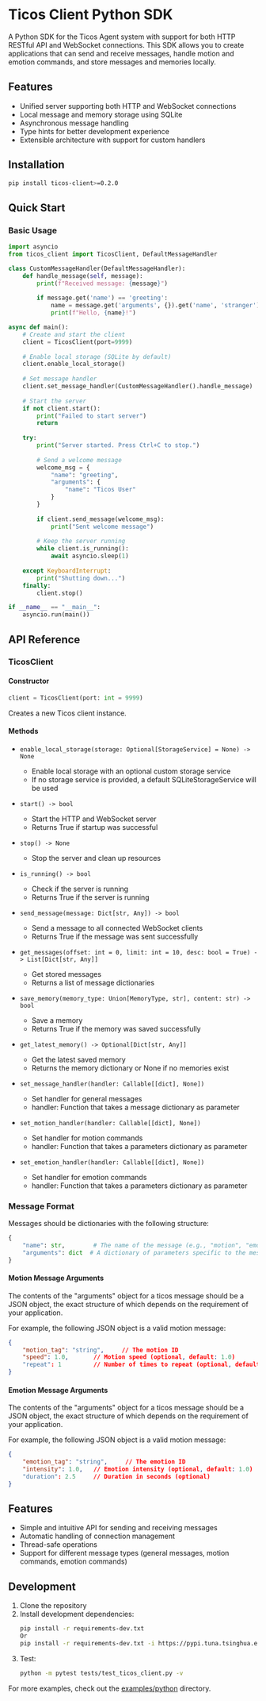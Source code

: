 # Ticos Client Python SDK

A Python SDK for the Ticos Agent system with support for both HTTP RESTful API and WebSocket connections. This SDK allows you to create applications that can send and receive messages, handle motion and emotion commands, and store messages and memories locally.

## Features

- Unified server supporting both HTTP and WebSocket connections
- Local message and memory storage using SQLite
- Asynchronous message handling
- Type hints for better development experience
- Extensible architecture with support for custom handlers

## Installation

```bash
pip install ticos-client>=0.2.0
```

## Quick Start

### Basic Usage

```python
import asyncio
from ticos_client import TicosClient, DefaultMessageHandler

class CustomMessageHandler(DefaultMessageHandler):
    def handle_message(self, message):
        print(f"Received message: {message}")
        
        if message.get('name') == 'greeting':
            name = message.get('arguments', {}).get('name', 'stranger')
            print(f"Hello, {name}!")

async def main():
    # Create and start the client
    client = TicosClient(port=9999)
    
    # Enable local storage (SQLite by default)
    client.enable_local_storage()
    
    # Set message handler
    client.set_message_handler(CustomMessageHandler().handle_message)
    
    # Start the server
    if not client.start():
        print("Failed to start server")
        return
    
    try:
        print("Server started. Press Ctrl+C to stop.")
        
        # Send a welcome message
        welcome_msg = {
            "name": "greeting",
            "arguments": {
                "name": "Ticos User"
            }
        }
        
        if client.send_message(welcome_msg):
            print("Sent welcome message")
        
        # Keep the server running
        while client.is_running():
            await asyncio.sleep(1)
            
    except KeyboardInterrupt:
        print("Shutting down...")
    finally:
        client.stop()

if __name__ == "__main__":
    asyncio.run(main())
```

## API Reference

### TicosClient

#### Constructor

```python
client = TicosClient(port: int = 9999)
```

Creates a new Ticos client instance.

#### Methods

- `enable_local_storage(storage: Optional[StorageService] = None) -> None`
  - Enable local storage with an optional custom storage service
  - If no storage service is provided, a default SQLiteStorageService will be used

- `start() -> bool`
  - Start the HTTP and WebSocket server
  - Returns True if startup was successful

- `stop() -> None`
  - Stop the server and clean up resources

- `is_running() -> bool`
  - Check if the server is running
  - Returns True if the server is running

- `send_message(message: Dict[str, Any]) -> bool`
  - Send a message to all connected WebSocket clients
  - Returns True if the message was sent successfully

- `get_messages(offset: int = 0, limit: int = 10, desc: bool = True) -> List[Dict[str, Any]]`
  - Get stored messages
  - Returns a list of message dictionaries

- `save_memory(memory_type: Union[MemoryType, str], content: str) -> bool`
  - Save a memory
  - Returns True if the memory was saved successfully

- `get_latest_memory() -> Optional[Dict[str, Any]]`
  - Get the latest saved memory
  - Returns the memory dictionary or None if no memories exist

- `set_message_handler(handler: Callable[[dict], None])`
  - Set handler for general messages
  - handler: Function that takes a message dictionary as parameter

- `set_motion_handler(handler: Callable[[dict], None])`
  - Set handler for motion commands
  - handler: Function that takes a parameters dictionary as parameter

- `set_emotion_handler(handler: Callable[[dict], None])`
  - Set handler for emotion commands
  - handler: Function that takes a parameters dictionary as parameter

### Message Format

Messages should be dictionaries with the following structure:

```python
{
    "name": str,        # The name of the message (e.g., "motion", "emotion", "heartbeat")
    "arguments": dict  # A dictionary of parameters specific to the message type
}
```

#### Motion Message Arguments

The contents of the "arguments" object for a ticos message should be a JSON object, the exact structure of which depends on the requirement of your application.

For example, the following JSON object is a valid motion message:
```json
{
    "motion_tag": "string",     // The motion ID
    "speed": 1.0,       // Motion speed (optional, default: 1.0)
    "repeat": 1         // Number of times to repeat (optional, default: 1)
}
```

#### Emotion Message Arguments

The contents of the "arguments" object for a ticos message should be a JSON object, the exact structure of which depends on the requirement of your application.

For example, the following JSON object is a valid motion message:
```json
{
    "emotion_tag": "string",     // The emotion ID
    "intensity": 1.0,   // Emotion intensity (optional, default: 1.0)
    "duration": 2.5     // Duration in seconds (optional)
}
```

## Features

- Simple and intuitive API for sending and receiving messages
- Automatic handling of connection management
- Thread-safe operations
- Support for different message types (general messages, motion commands, emotion commands)

## Development

1. Clone the repository
2. Install development dependencies:
   ```bash
   pip install -r requirements-dev.txt
   Or
   pip install -r requirements-dev.txt -i https://pypi.tuna.tsinghua.edu.cn/simple
   ```
3. Test:
   ```bash
   python -m pytest tests/test_ticos_client.py -v
   ```
   
For more examples, check out the [examples/python](../../examples/python) directory.
